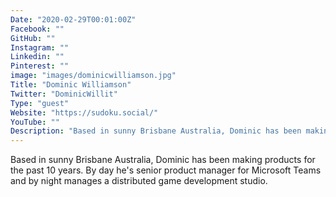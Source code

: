 ```yaml
---
Date: "2020-02-29T00:01:00Z"
Facebook: ""
GitHub: ""
Instagram: ""
Linkedin: ""
Pinterest: ""
image: "images/dominicwilliamson.jpg"
Title: "Dominic Williamson"
Twitter: "DominicWillit"
Type: "guest"
Website: "https://sudoku.social/"
YouTube: ""
Description: "Based in sunny Brisbane Australia, Dominic has been making products for the past 10 years. By day he's senior product manager for Microsoft Teams and by night manages a distributed game development studio."
---
```

Based in sunny Brisbane Australia, Dominic has been making products for the past 10 years. By day he's senior product manager for Microsoft Teams and by night manages a distributed game development studio.